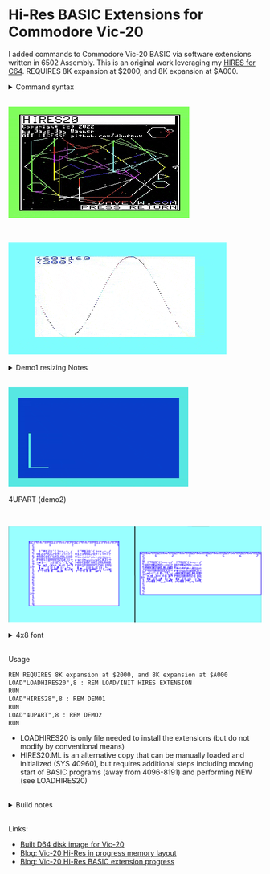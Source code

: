 # Hi-Res BASIC Extensions for Commodore Vic-20 #

I added commands to Commodore Vic-20 BASIC via software extensions
written in 6502 Assembly.  This is an original work leveraging my [HIRES for C64](https://github.com/davervw/hires-c64). REQUIRES 8K expansion at $2000, and 8K expansion at $A000.

<details>
<summary>Command syntax</summary>

    COLOR [foreground[+8][,[background][,[border][,auxillary[,inverse]]]]]
    COLOR [foreground[+8]] @ x1,y1 [TO x2,y2]
    TEXT
    HIRES xresolution, yresolution [,fillbyte]
    DELAY jiffies
    PLOT COLOR ON|OFF
    PLOT [NOT|CLR] (@ x1,y1)|(TO x2,y2)...    **
    PLOT 0|1|2|3 (@ x1,y1)|(TO x2,y2)...
    PLOT "ABC" @ x,y [,addr [,width,height [,bytes]]]
    RECT [NOT|CLR] [@] x1,y1 TO x2,y2
    RECT 0|1|2|3 @ x1,y1 TO x2,y2
    SHAPE GET|PUT|OR|XOR|AND|NOT|CLR addr @ x1, y1 TO x2, y2

    ** only first @ optional, when not multi-color

</details>

<br>

![Ship demo](https://github.com/davervw/hires-vic-20/raw/master/doc/media/demo4/demo_ship_animation.gif)

<br>

![Demo1 resizing](https://github.com/davervw/hires-vic-20/raw/master/doc/media/demo1/video.gif)
<details>
<summary>Demo1 resizing Notes</summary>

    Keys ,.<> change resolution
    Cursor keys adjust screen positioning
    RETURN exits
    (recommend run in Vice warp mode in emulation except for positioning)

</details>

</br>

![Demo2 shapes or blit](https://github.com/davervw/hires-vic-20/raw/master/doc/media/demo2/video2.gif)

4UPART (demo2)

<br>

![Demo3 tiny font](https://github.com/davervw/hires-vic-20/raw/master/doc/media/demo3/40x24chars_vs_72x16chars.png)

<details>
<summary>4x8 font</summary>

The PLOT "TEXT" syntax allows for optionally specifying the font address, height, width, and number of bytes to skip between characters (useful when squeezing the font smaller to eliminate whitespace... example 7 lines instead of 8 sacrificing the last line of the font image but skipping 8 bytes because the font is designed with 8 bytes).

The 4x8 font is currently at $B000 (11*4096 decimal), included in the LOADHIRES20 image.   It may be optional or moved in the future.

Feel free to make fonts of any size.  The font SHAPEs can be any height/width you design.  Then use the PLOT command to draw the text on the screen.

![Type sizer program](https://github.com/davervw/hires-vic-20/raw/master/doc/media/demo3/type_sizer.png)

</details>

<br>

Usage

    REM REQUIRES 8K expansion at $2000, and 8K expansion at $A000
    LOAD"LOADHIRES20",8 : REM LOAD/INIT HIRES EXTENSION
    RUN
    LOAD"HIRES28",8 : REM DEMO1
    RUN
    LOAD"4UPART",8 : REM DEMO2
    RUN

* LOADHIRES20 is only file needed to install the extensions (but do not modify by conventional means)
* HIRES20.ML is an alternative copy that can be manually loaded and initialized (SYS 40960), 
but requires additional steps including moving start of BASIC programs (away from 4096-8191) and performing NEW (see LOADHIRES20)

</br>

<details>
<summary>Build notes</summary>

* Compiling requires [ACME](https://sourceforge.net/projects/acme-crossass/) for use with Microsoft Visual Code.  
* Also leverages [Esshahn/acme-assembly-vscode-template](https://github.com/Esshahn/acme-assembly-vscode-template)
* Build launches [VICE](http://vice-emu.sourceforge.net/index.html#download) C-64 Emulator so install that too.
* And some manual editing of the development system and configuration files is required (e.g. ACME and VICE locations).  See build.sh for use within Visual Code.
* Additional work will be required for non-Windows platforms (but it's easy).
</details>

</br>

Links: 

* [Built D64 disk image for Vic-20](https://github.com/davervw/hires-vic-20/raw/master/build/hires20.d64)
* [Blog: Vic-20 Hi-Res in progress memory layout](https://techwithdave.davevw.com/2022/07/vic-20-hi-res-in-progress-memory-layout.html)
* [Blog: Vic-20 Hi-Res BASIC extension progress](https://techwithdave.davevw.com/2022/08/vic-20-hi-res-basic-extension-progress.html)

